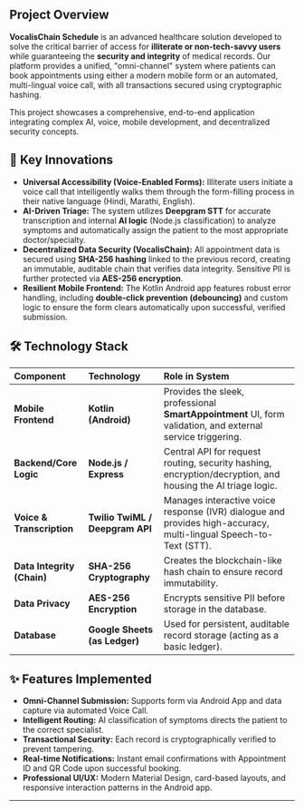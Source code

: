 ## Project Overview

**VocalisChain Schedule** is an advanced healthcare solution developed to solve the critical barrier of access for **illiterate or non-tech-savvy users** while guaranteeing the **security and integrity** of medical records. Our platform provides a unified, "omni-channel" system where patients can book appointments using either a modern mobile form or an automated, multi-lingual voice call, with all transactions secured using cryptographic hashing.

This project showcases a comprehensive, end-to-end application integrating complex AI, voice, mobile development, and decentralized security concepts.

## 🌟 Key Innovations

* **Universal Accessibility (Voice-Enabled Forms):** Illiterate users initiate a voice call that intelligently walks them through the form-filling process in their native language (Hindi, Marathi, English).
* **AI-Driven Triage:** The system utilizes **Deepgram STT** for accurate transcription and internal **AI logic** (Node.js classification) to analyze symptoms and automatically assign the patient to the most appropriate doctor/specialty.
* **Decentralized Data Security (VocalisChain):** All appointment data is secured using **SHA-256 hashing** linked to the previous record, creating an immutable, auditable chain that verifies data integrity. Sensitive PII is further protected via **AES-256 encryption**.
* **Resilient Mobile Frontend:** The Kotlin Android app features robust error handling, including **double-click prevention (debouncing)** and custom logic to ensure the form clears automatically upon successful, verified submission.

## 🛠️ Technology Stack

| Component | Technology | Role in System |
| :--- | :--- | :--- |
| **Mobile Frontend** | **Kotlin (Android)** | Provides the sleek, professional **SmartAppointment** UI, form validation, and external service triggering. |
| **Backend/Core Logic** | **Node.js / Express** | Central API for request routing, security hashing, encryption/decryption, and housing the AI triage logic. |
| **Voice & Transcription** | **Twilio TwiML / Deepgram API** | Manages interactive voice response (IVR) dialogue and provides high-accuracy, multi-lingual Speech-to-Text (STT). |
| **Data Integrity (Chain)** | **SHA-256 Cryptography** | Creates the blockchain-like hash chain to ensure record immutability. |
| **Data Privacy** | **AES-256 Encryption** | Encrypts sensitive PII before storage in the database. |
| **Database** | **Google Sheets (as Ledger)** | Used for persistent, auditable record storage (acting as a basic ledger). |

## ✨ Features Implemented

* **Omni-Channel Submission:** Supports form via Android App and data capture via automated Voice Call.
* **Intelligent Routing:** AI classification of symptoms directs the patient to the correct specialist.
* **Transactional Security:** Each record is cryptographically verified to prevent tampering.
* **Real-time Notifications:** Instant email confirmations with Appointment ID and QR Code upon successful booking.
* **Professional UI/UX:** Modern Material Design, card-based layouts, and responsive interaction patterns in the Android app.

---



